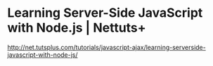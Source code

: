 <!--
id: 946431728
link: http://kevinisom.info/post/946431728/learning-server-side-javascript-with-node-js-nettuts
slug: learning-server-side-javascript-with-node-js-nettuts
date: Fri Aug 13 2010 20:24:47 GMT+1200 (NZST)
raw: {"blog_name":"kevinisom","id":946431728,"post_url":"http://kevinisom.info/post/946431728/learning-server-side-javascript-with-node-js-nettuts","slug":"learning-server-side-javascript-with-node-js-nettuts","type":"link","date":"2010-08-13 08:24:47 GMT","timestamp":1281687887,"state":"published","format":"html","reblog_key":"1IEYEy4G","tags":[],"short_url":"http://tmblr.co/Zw68YyuQMRm","highlighted":[],"feed_item":"http://net.tutsplus.com/tutorials/javascript-ajax/learning-serverside-javascript-with-node-js/","from_feed_id":"650234","note_count":0,"title":"Learning Server-Side JavaScript with Node.js | Nettuts+","url":"http://net.tutsplus.com/tutorials/javascript-ajax/learning-serverside-javascript-with-node-js/","description":""}
publish: 2010-08-013
tags: 
title: Learning Server-Side JavaScript with Node.js | Nettuts+
-->


Learning Server-Side JavaScript with Node.js | Nettuts+
=======================================================

<http://net.tutsplus.com/tutorials/javascript-ajax/learning-serverside-javascript-with-node-js/>

